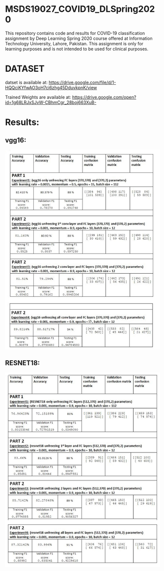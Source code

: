 # MSDS19027_COVID19_DLSpring2020
This repository contains code and results for COVID-19 classification assignment by Deep Learning Spring 2020 course offered at Information Technology University, Lahore, Pakistan. This assignment is only for learning purposes and is not intended to be used for clinical purposes.

# DATASET 
datset is available at: https://drive.google.com/file/d/1-HQQciKYfwAO3oH7ci6zhg45DduvkpnK/view

Trained Weights are available at: https://drive.google.com/open?id=1g68LRJxSJvW-CBhmCgr_28boj663XuB-

# Results: 
## vgg16:  
![GitHub Logo](https://github.com/irfanumar1994/MSDS19027_COVID19_DLSpring2020/blob/master/Results/vgg16_results.JPG)

## RESNET18:
![GitHub Logo](https://github.com/irfanumar1994/MSDS19027_COVID19_DLSpring2020/blob/master/Results/resnet18.JPG)
